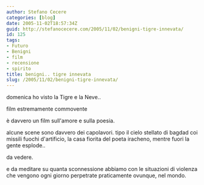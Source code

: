 ```yaml
---
author: Stefano Cecere
categories: [blog]
date: 2005-11-02T18:57:34Z
guid: http://stefanocecere.com/2005/11/02/benigni-tigre-innevata/
id: 125
tags:
- Futuro
- Benigni
- film
- recensione
- spirito
title: benigni.. tigre innevata
slug: /2005/11/02/benigni-tigre-innevata/
---
```


domenica ho visto la Tigre e la Neve..

film estremamente commovente

è davvero un film sull'amore e sulla poesia.

alcune scene sono davvero dei capolavori. tipo il cielo stellato di bagdad coi missili fuochi d'artificio, la casa fiorita del poeta iracheno, mentre fuori la gente esplode..

da vedere.

e da meditare su quanta sconnessione abbiamo con le situazioni di violenza che vengono ogni giorno perpetrate praticamente ovunque, nel mondo.